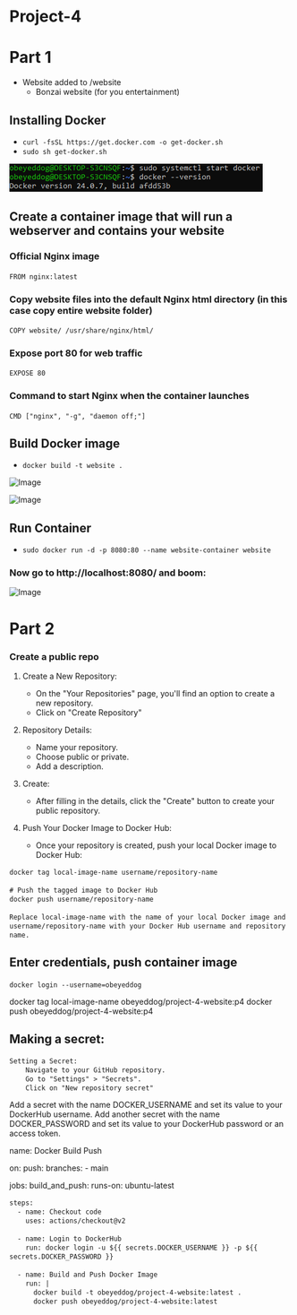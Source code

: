 # Project-4

# Part 1
- Website added to /website  
  - Bonzai website (for you entertainment)

## Installing Docker

- ```curl -fsSL https://get.docker.com -o get-docker.sh```  
- ```sudo sh get-docker.sh```

![Image](/img/d1.PNG)

## Create a container image that will run a webserver and contains your website   
  
### Official Nginx image
```FROM nginx:latest```

### Copy website files into the default Nginx html directory (in this case copy entire website folder)
```COPY website/ /usr/share/nginx/html/```

### Expose port 80 for web traffic
```EXPOSE 80```

### Command to start Nginx when the container launches
```CMD ["nginx", "-g", "daemon off;"]```

## Build Docker image  
- ```docker build -t website .```  

![Image](/img/d2.PNG)  

![Image](/img/d3.PNG)

## Run Container  
- ```sudo docker run -d -p 8080:80 --name website-container website```
  
### Now go to http://localhost:8080/ and boom:  

![Image](/img/d4.PNG)  


# Part 2

### Create a public repo

1. Create a New Repository:
	- On the "Your Repositories" page, you'll find an option to create a new repository.
	- Click on "Create Repository"

2. Repository Details:
    - Name your repository.
    - Choose public or private.
    - Add a description.

3. Create:
    - After filling in the details, click the "Create" button to create your public repository.

4. Push Your Docker Image to Docker Hub:
    - Once your repository is created,  push your local Docker image to Docker Hub:

```# Tag your local image with the Docker Hub repository name
docker tag local-image-name username/repository-name

# Push the tagged image to Docker Hub
docker push username/repository-name

Replace local-image-name with the name of your local Docker image and username/repository-name with your Docker Hub username and repository name.
```  

## Enter credentials, push container image  

```docker login --username=obeyeddog```  
  
docker tag local-image-name obeyeddog/project-4-website:p4
docker push obeyeddog/project-4-website:p4

## Making a secret:  

    Setting a Secret:
        Navigate to your GitHub repository.
        Go to "Settings" > "Secrets".
        Click on "New repository secret" 
Add a secret with the name DOCKER_USERNAME and set its value to your DockerHub username.
Add another secret with the name DOCKER_PASSWORD and set its value to your DockerHub password or an access token.

name: Docker Build Push

on:
  push:
    branches:
      - main

jobs:
  build_and_push:
    runs-on: ubuntu-latest

    steps:
      - name: Checkout code
        uses: actions/checkout@v2
      
      - name: Login to DockerHub
        run: docker login -u ${{ secrets.DOCKER_USERNAME }} -p ${{ secrets.DOCKER_PASSWORD }}
      
      - name: Build and Push Docker Image
        run: |
          docker build -t obeyeddog/project-4-website:latest .
          docker push obeyeddog/project-4-website:latest

